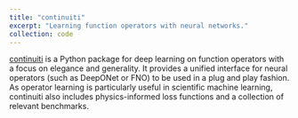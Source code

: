 ```yaml
---
title: "continuiti"
excerpt: "Learning function operators with neural networks."
collection: code
---
```


[continuiti](https://github.com/aai-institute/continuiti)
is a Python package for deep learning on function operators with a focus on elegance and generality. It provides a unified interface for neural operators (such as DeepONet or FNO) to be used in a plug and play fashion. As operator learning is particularly useful in scientific machine learning, continuiti also includes physics-informed loss functions and a collection of relevant benchmarks.